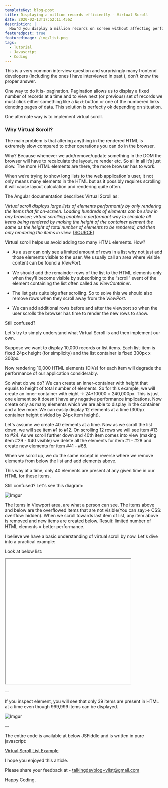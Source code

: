 ```yaml
---
templateKey: blog-post
title: Displaying a million records efficiently - Virtual Scroll
date: 2020-02-13T17:52:11.456Z
description: |
  How'd you display a million records on screen without affecting performance?
featuredpost: true
featuredimage: /img/list.png
tags:
  - Tutorial
  - Javascript
  - Coding
---
```

This is a very common interview question and surprisingly many frontend developers (including the ones I have interviewed in past ), don't know the proper answer.

One way to do it is- pagination. Pagination allows us to display a fixed number of records at a time and to view next (or previous) set of records we must click either something like a `Next` button or one of the numbered links denoting pages of data. This solution is perfectly ok depending on situation.

One alternate way is to implement virtual scroll.

### Why Virtual Scroll?

The main problem is that altering anything in the rendered HTML is extremely slow compared to other operations you can do in the browser.

Why? Because whenever we add/remove/update something in the DOM the browser will have to recalculate the layout, re render etc. So all in all it’s just slow. The more HTML elements are there, the more browser has to work.

When we’re trying to show long lists to the web application's user, it not only means many elements in the HTML but as it possibly requires scrolling it will cause layout calculation and rendering quite often.

The Angular documentation describes Virtual Scroll as:

*Virtual scroll displays large lists of elements performantly by only rendering the items that fit on-screen. Loading hundreds of elements can be slow in any browser; virtual scrolling enables a performant way to simulate all items being rendered by making the height of the container element the same as the height of total number of elements to be rendered, and then only rendering the items in view.* [[SOURCE](https://material.angular.io/cdk/scrolling/overview)]

Virtual scroll helps us avoid adding too many HTML elements. How?

* As a user can only see a limited amount of rows in a list why not just add those elements visible to the user. We usually call an area where visible content can be found a *ViewPort*.

* We should add the remainder rows of the list to the HTML elements only when they’ll become visible by subscribing to the “scroll” event of the element containing the list often called as *ViewContainer*.

* The list gets quite big after scrolling. So to solve this we should also remove rows when they scroll away from the *ViewPort*.

* We can add additional rows before and after the viewport so when the user scrolls the browser has time to render the new rows to show.

Still confused?

Let's try to simply understand what Virtual Scroll is and then implement our own.

Suppose we want to display 10,000 records or list items. Each list-item is fixed 24px height (for simplicity) and the list container is fixed 300px x 300px.

Now rendering 10,000 HTML elements (DIVs) for each item will degrade the performance of our application considerably. 

So what do we do?  We can create an inner-container with height that equals to height of total number of elements. So for this example, we will create an inner-container with eight -> 24*10000 = 240,000px. This is just one element so it doesn't have any negative  performance implications. Now create only as many elements which we are able to display in the container and a few more. 
We can easily display 12 elements at a time (300px container height divided by 24px item height).

Let's assume we create 40 elements at a time. Now as we scroll the list down, we will see item #1 to #12. On scrolling 12 rows we will see item #13 to #24. As we scroll further down and 40th item comes into view (making item #29 - #40 visible) we delete all the elements for item #1 - #28 and create new elements for item #41 - #68. 

When we scroll up, we do the same except in reverse where we remove elements from below the list and add elements above.

This way at a time, only 40 elements are present at any given time in our HTML for these items.

Still confused? Let's see this diagram:

![Imgur](https://i.imgur.com/JyFr2ud.png)

The Items in Viewport area, are what a person can see. The items above and below are the overflowed items that are not visible(You can say:-> CSS: overflow: hidden). When we scroll towards last item of list, any item above is removed and new items are created below. Result: limited number of HTML elements = better performance.

I believe we have a basic understanding of virtual scroll by now. Let's dive into a practical example:

Look at below list:

<iframe src='//fiddle.jshell.net/quizmasterash/xLfbtcnv/show/' height=400 width=400></iframe>

\--

If you inspect element, you will see that only 39 items are present in HTML at a time even though 999,999 items can be displayed.

![Imgur](https://i.imgur.com/tfJeftX.png)

\--

The entire code is available at below JSFiddle and is written in pure javascript:

[Virtual Scroll List Example](https://jsfiddle.net/quizmasterash/xLfbtcnv/)

I hope you enjoyed this article.

Please share your feedback at - talkingdevblog+vlist@gmail.com

Happy Coding.
